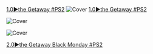 <!--

<details>
<summary>layout: page
title: "the Getaway"
permalink: https://jeuxsf.github.io/JSF/sony/theGetaway/

</details>
  
#### hidden field with metadata

-->

[1.0►the Getaway #PS2](https://ouo.io/3ouE3q)
![Cover](https://www.mobygames.com/images/covers/l/18208-the-getaway-playstation-2-front-cover.jpg)
[1.0►the Getaway #PS2](https://ouo.io/3ouE3q)

![Cover](https://www.mobygames.com/images/covers/s/18208-the-getaway-playstation-2-front-cover.jpg)

![Cover](https://www.mobygames.com/images/covers/l/18208-the-getaway-playstation-2-front-cover.jpg)

[2.0►the Getaway Black Monday #PS2](https://ouo.io/NFq15X)
